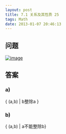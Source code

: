 ```yaml
---
layout: post
title: 7.1 关系及其性质 25
tags: Math
date: 2013-01-07 20:46:13
---
```


## 问题

[![image](http://freewind.me/wp-content/uploads/2013/01/image_thumb131.png "image")](http://freewind.me/wp-content/uploads/2013/01/image130.png)

## 答案

### a)

{ (a,b) | b整除a }

### b)

{ (a,b) | a不能整除b}
